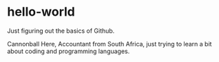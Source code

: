 # hello-world
Just figuring out the basics of Github.

Cannonball Here, Accountant from South Africa, just trying to learn a bit about coding and programming languages.
